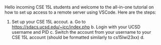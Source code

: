 Hello incoming CSE 15L students and welcome to the all-in-one tutorial on how to set up access to a remote server using VSCode. 
Here are the steps:
  1. Set up your CSE 15L accout.
      a. Go to https://sdacs.ucsd.edu/~icc/index.php
      b. Login with your UCSD username and PID
      c. Switch the account from your username to your CSE 15L account (should be formatted similarly to cs15lwi23xx)
      d. 
